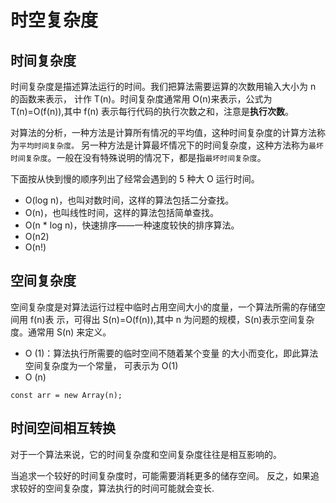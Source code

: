 # 时空复杂度

## 时间复杂度

时间复杂度是描述算法运行的时间。我们把算法需要运算的次数用输入大小为 n 的函数来表示， 计作 T(n)。时间复杂度通常用 O(n)来表示，公式为 T(n)=O(f(n)),其中 f(n) 表示每行代码的执行次数之和，注意是**执行次数**。

对算法的分析，一种方法是计算所有情况的平均值，这种时间复杂度的计算方法称为`平均时间复杂度。`
另一种方法是计算最坏情况下的时间复杂度，这种方法称为`最坏时间复杂度`。一般在没有特殊说明的情况下，都是指`最坏时间复杂度`。

下面按从快到慢的顺序列出了经常会遇到的 5 种大 O 运行时间。

- O(log n)，也叫对数时间，这样的算法包括二分查找。
- O(n)，也叫线性时间，这样的算法包括简单查找。
- O(n \* log n)，快速排序——一种速度较快的排序算法。
- O(n2)
- O(n!)

## 空间复杂度

空间复杂度是对算法运行过程中临时占用空间大小的度量，一个算法所需的存储空间用 f(n)表
示，可得出 S(n)=O(f(n)),其中 n 为问题的规模，S(n)表示空间复杂度。通常用 S(n)
来定义。

- O (1)：算法执行所需要的临时空间不随着某个变量 的大小而变化，即此算法空间复杂度为一个常量， 可表示为 O(1)
- O (n)

```
const arr = new Array(n);
```

## 时间空间相互转换

对于一个算法来说，它的时间复杂度和空间复杂度往往是相互影响的。

当追求一个较好的时间复杂度时，可能需要消耗更多的储存空间。 反之，如果追求较好的空间复杂度，算法执行的时间可能就会变长.
